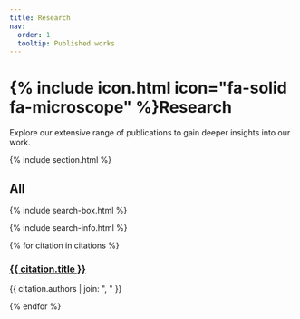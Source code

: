 ```yaml
---
title: Research
nav:
  order: 1
  tooltip: Published works
---
```


# {% include icon.html icon="fa-solid fa-microscope" %}Research

Explore our extensive range of publications to gain deeper insights into our work.

{% include section.html %}

<script async src="https://d1bxh8uas1mnw7.cloudfront.net/assets/embed.js"></script>

## All

{% include search-box.html %}

{% include search-info.html %}

{% for citation in citations %}
  <div>
    <h3><a href="{{ citation.link }}">{{ citation.title }}</a></h3>
    <p>{{ citation.authors | join: ", " }}</p>
    <div class="altmetric-embed" data-badge-type="donut" data-doi="{{ citation.id }}"></div>
  </div>
{% endfor %}
